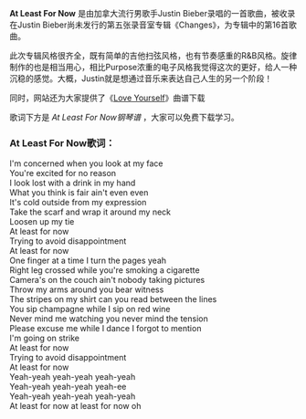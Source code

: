 

**At Least For Now** 是由加拿大流行男歌手Justin Bieber录唱的一首歌曲，被收录在Justin
Bieber尚未发行的第五张录音室专辑《Changes》，为专辑中的第16首歌曲。

此次专辑风格很齐全，既有简单的吉他扫弦风格，也有节奏感重的R&B风格。旋律制作的也是相当用心，相比Purpose浓重的电子风格我觉得这次的更好，给人一种沉稳的感觉。大概，Justin就是想通过音乐来表达自己人生的另一个阶段！

同时，网站还为大家提供了《[Love Yourself](Music-6606-Love-Yourself-Justin-Bieber.html "Love
Yourself")》曲谱下载

歌词下方是 _At Least For Now钢琴谱_ ，大家可以免费下载学习。

### At Least For Now歌词：

I'm concerned when you look at my face  
You're excited for no reason  
I look lost with a drink in my hand  
What you think is fair ain't even even  
It's cold outside from my expression  
Take the scarf and wrap it around my neck  
Loosen up my tie  
At least for now  
Trying to avoid disappointment  
At least for now  
One finger at a time I turn the pages yeah  
Right leg crossed while you're smoking a cigarette  
Camera's on the couch ain't nobody taking pictures  
Throw my arms around you bear witness  
The stripes on my shirt can you read between the lines  
You sip champagne while I sip on red wine  
Never mind me watching you never mind the tension  
Please excuse me while I dance I forgot to mention  
I'm going on strike  
At least for now  
Trying to avoid disappointment  
At least for now  
Yeah-yeah yeah-yeah yeah-yeah  
Yeah-yeah yeah-yeah yeah-ee  
Yeah-yeah yeah-yeah yeah-yeah  
At least for now at least for now oh

